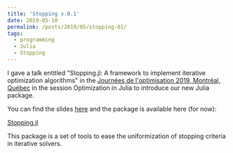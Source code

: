```yaml
---
title: 'Stopping v.0.1'
date: 2019-05-10
permalink: /posts/2019/05/stopping-01/
tags:
  - programming
  - Julia
  - Stopping
---
```

I gave a talk entitled "Stopping.jl: A framework to implement iterative optimization algorithms" in the [Journées de l'optimisation 2019, Montréal, Québec](https://symposia.cirrelt.ca/JOPT2019/fr/home) in the session Optimization in Julia to introduce our new Julia package.

You can find the slides [here](../files/diapo_Stopping_JOPT_19.pdf) and the package is available here (for now):

[Stopping.jl](https://github.com/Goysa2/Stopping.jl)

This package is a set of tools to ease the uniformization of stopping criteria in iterative solvers.
